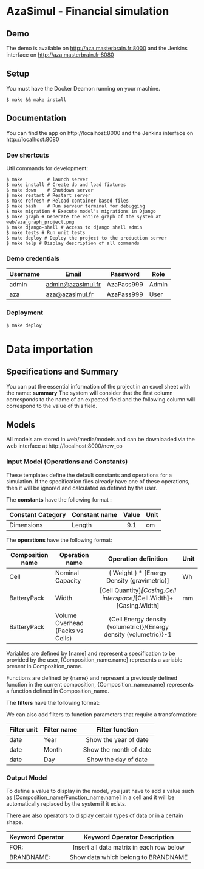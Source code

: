# AzaSimul - Financial simulation

## Demo

The demo is available on http://aza.masterbrain.fr:8000 and the Jenkins interface on http://aza.masterbrain.fr:8080 

## Setup

You must have the Docker Deamon running on your machine.

```shell script
$ make && make install
```

## Documentation

You can find the app on http://localhost:8000 and the Jenkins interface on http://localhost:8080 

### Dev shortcuts

Util commands for development:
```shell script
$ make         # launch server
$ make install # Create db and load fixtures
$ make down    # Shutdown server
$ make restart # Restart server
$ make refresh # Reload container based files
$ make bash    # Run serveur terminal for debugging
$ make migration # Execute model's migrations in Django
$ make graph # Generate the entire graph of the system at web/aza_graph_project.png
$ make django-shell # Access to django shell admin
$ make tests # Run unit tests
$ make deploy # Deploy the project to the production server
$ make help # Display description of all commands
```

### Demo credentials

| Username | Email                 | Password      | Role  |
| -------- | --------------------- |:-------------:| ----- |
| admin    | admin@azasimul.fr     |  AzaPass999   | Admin |
| aza      | aza@azasimul.fr       |  AzaPass999   | User  |


### Deployment

```shell script
$ make deploy
```

# Data importation

## Specifications and Summary

You can put the essential information of the project in an excel sheet with the name: **summary**
The system will consider that the first column corresponds to the name of an expected field and the following column will correspond to the value of this field.


## Models

All models are stored in web/media/models and can be downloaded via the web interface at http://localhost:8000/new_co

### Input Model (Operations and Constants)

These templates define the default constants and operations for a simulation.
If the specification files already have one of these operations, then it will be ignored and calculated as defined by the user.

The **constants** have the following format :

| Constant Category | Constant name | Value  | Unit  |
| ----------------- | ------------- |:------:| ----- |
| Dimensions        | Length        |  9.1   | cm    |

The **operations** have the following format:

| Composition name  | Operation name                   | Operation definition                                                 | Unit  |
| ----------------- | -------------------------------- |:--------------------------------------------------------------------:| ----- |
| Cell              | Nominal Capacity                 | { Weight } * [Energy Density (gravimetric)]                          | Wh    |
| BatteryPack       | Width                            | [Cell Quantity]*[Casing.Cell interspace]*[Cell.Width]+[Casing.Width] | mm    |
| BatteryPack       | Volume Overhead (Packs vs Cells) | {Cell.Energy density (volumetric)}/{Energy density (volumetric)}-1   |       |

Variables are defined by [name] and represent a specification to be provided by the user, [Composition_name.name] represents a variable present in Composition_name.

Functions are defined by {name} and represent a previously defined function in the current composition, {Composition_name.name} represents a function defined in Composition_name.

The **filters** have the following format:

We can also add filters to function parameters that require a transformation:

| Filter unit | Filter name  | Filter function               |
| ------------| ------------ |:-----------------------------:|
| date        | Year         | Show the year of date         |
| date        | Month        | Show the month of date        |
| date        | Day          | Show the day of date          |

### Output Model

To define a value to display in the model, you just have to add a value such as [Composition_name/Function_name.name] in a cell and it will be automatically replaced by the system if it exists.

There are also operators to display certain types of data or in a certain shape.

| Keyword Operator | Keyword Operator Description              |
| -----------------|:-----------------------------------------:|
| FOR:             | Insert all data matrix in each row below  |
| BRANDNAME:       | Show data which belong to BRANDNAME       |

